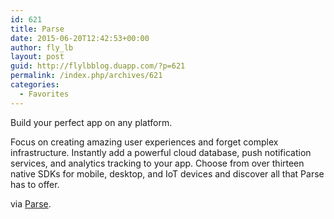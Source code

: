 ```yaml
---
id: 621
title: Parse
date: 2015-06-20T12:42:53+00:00
author: fly_lb
layout: post
guid: http://flylbblog.duapp.com/?p=621
permalink: /index.php/archives/621
categories:
  - Favorites
---
```

Build your perfect app on any platform.

Focus on creating amazing user experiences and forget complex infrastructure. Instantly add a powerful cloud database, push notification services, and analytics tracking to your app. Choose from over thirteen native SDKs for mobile, desktop, and IoT devices and discover all that Parse has to offer.

via [Parse](https://parse.com/).